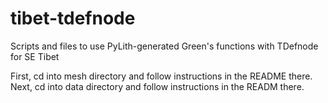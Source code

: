 # tibet-tdefnode
Scripts and files to use PyLith-generated Green's functions with TDefnode for SE Tibet

First, cd into mesh directory and follow instructions in the README there.
Next, cd into data directory and follow instructions in the READM there.
